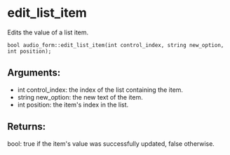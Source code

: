 # edit_list_item
Edits the value of a list item.

`bool audio_form::edit_list_item(int control_index, string new_option, int position);`

## Arguments:
* int control_index: the index of the list containing the item.
* string new_option: the new text of the item.
* int position: the item's index in the list.

## Returns:
bool: true if the item's value was successfully updated, false otherwise.

